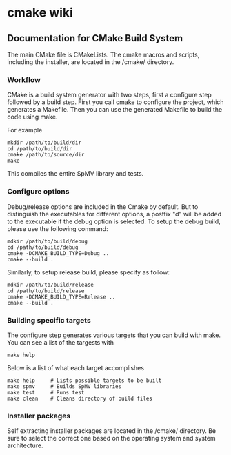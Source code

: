 # cmake wiki

## Documentation for CMake Build System

The main CMake file is CMakeLists. The cmake macros and scripts, including the installer,  are located in the /cmake/ directory.

### Workflow

CMake is a build system generator with two steps, first a configure step followed by a build step. First you call cmake to configure the project, which generates a Makefile. Then you can use the generated Makefile to build the code using make.

For example

```console
mkdir /path/to/build/dir
cd /path/to/build/dir
cmake /path/to/source/dir
make
```

This compiles the entire SpMV library and tests. 

### Configure options

Debug/release options are included in the Cmake by default. But to distinguish the executables for different options, a postfix "d" will be added to the executable if the debug option is selected. To setup the debug build, please use the following command:

```console
mdkir /path/to/build/debug
cd /path/to/build/debug
cmake -DCMAKE_BUILD_TYPE=Debug ..
cmake --build .
```

Similarly, to setup release build, please specify as follow:

```console
mdkir /path/to/build/release
cd /path/to/build/release
cmake -DCMAKE_BUILD_TYPE=Release ..
cmake --build .
```

### Building specific targets
The configure step generates various targets that you can build with make. You can see a list of the targests with

```console
make help
```

Below is a list of what each target accomplishes
```console
make help     # Lists possible targets to be built
make spmv     # Builds SpMV libraries
make test     # Runs test
make clean    # Cleans directory of build files
```

### Installer packages
Self extracting installer packages are located in the /cmake/ directory. Be sure to select the correct one based on the operating system and system architecture.
